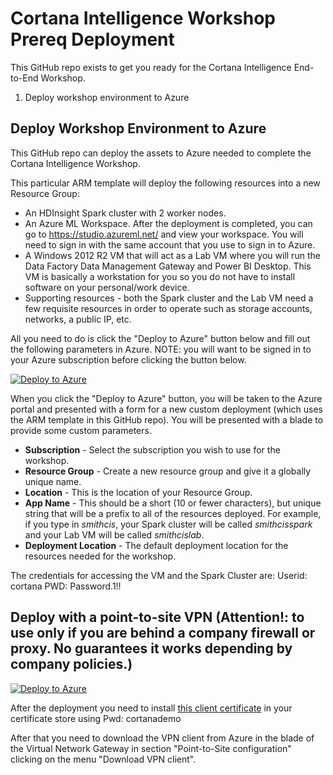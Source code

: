 # Cortana Intelligence Workshop Prereq Deployment

This GitHub repo exists to get you ready for the Cortana Intelligence End-to-End Workshop. 

1. Deploy workshop environment to Azure

## Deploy Workshop Environment to Azure

This GitHub repo can deploy the assets to Azure needed to complete the Cortana Intelligence Workshop. 

This particular ARM template will deploy the following resources into a new Resource Group:

* An HDInsight Spark cluster with 2 worker nodes.
* An Azure ML Workspace. After the deployment is completed, you can go to https://studio.azureml.net/ and view your workspace. You will need to sign in with the same account that you use to sign in to Azure.
* A Windows 2012 R2 VM that will act as a Lab VM where you will run the Data Factory Data Management Gateway and Power BI Desktop. This VM is basically a workstation for you so you do not have to install software on your personal/work device.
* Supporting resources - both the Spark cluster and the Lab VM need a few requisite resources in order to operate such as storage accounts, networks, a public IP, etc.

All you need to do is click the "Deploy to Azure" button below and fill out the following parameters in Azure. NOTE: you will want to be signed in to your Azure subscription before clicking the button below.

[![Deploy to Azure](http://azuredeploy.net/deploybutton.png)](https://portal.azure.com/#create/Microsoft.Template/uri/https%3A%2F%2Fraw.githubusercontent.com%2Fsgiovinetti%2FCortanaWorkshopPrereqDeployment%2Fmaster%2Fazuredeploy.json)

When you click the "Deploy to Azure" button, you will be taken to the Azure portal and presented with a form for a new custom deployment (which uses the ARM template in this GitHub repo). You will be presented with a blade to provide some custom parameters.


* **Subscription** - Select the subscription you wish to use for the workshop.
* **Resource Group** - Create a new resource group and give it a globally unique name.
* **Location** - This is the location of your Resource Group. 
* **App Name** - This should be a short (10 or fewer characters), but unique string that will be a prefix to all of the resources deployed. For example, if you type in *smithcis*, your Spark cluster will be called *smithcisspark* and your Lab VM will be called *smithcislab*.
* **Deployment Location** - The default deployment location for the resources needed for the workshop.

The credentials for accessing the VM and the Spark Cluster are: 
Userid: cortana
PWD: Password.1!!


## Deploy with a point-to-site VPN (Attention!: to use only if you are behind a company firewall or proxy. No guarantees it works depending by company policies.)

[![Deploy to Azure](http://azuredeploy.net/deploybutton.png)](https://portal.azure.com/#create/Microsoft.Template/uri/https%3A%2F%2Fraw.githubusercontent.com%2Fsgiovinetti%2FCortanaWorkshopPrereqDeployment%2Fmaster%2FazuredeploywithVPN.json)

After the deployment you need to install [this client certificate](https://github.com/sgiovinetti/CortanaWorkshopPrereqDeployment/raw/master/cortanademoclient.pfx) in your certificate store using Pwd: cortanademo 

After that you need to download the VPN client from Azure in the blade of the Virtual Network Gateway in section "Point-to-Site configuration" clicking on the menu "Download VPN client".